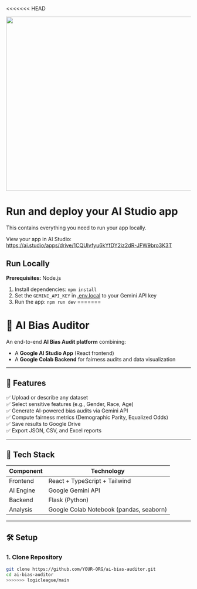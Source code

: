 <<<<<<< HEAD
<div align="center">
<img width="1200" height="475" alt="GHBanner" src="https://github.com/user-attachments/assets/0aa67016-6eaf-458a-adb2-6e31a0763ed6" />
</div>

# Run and deploy your AI Studio app

This contains everything you need to run your app locally.

View your app in AI Studio: https://ai.studio/apps/drive/1CQUlvfyu6kYfDY2iz2dR-JFW9bro3K3T

## Run Locally

**Prerequisites:**  Node.js


1. Install dependencies:
   `npm install`
2. Set the `GEMINI_API_KEY` in [.env.local](.env.local) to your Gemini API key
3. Run the app:
   `npm run dev`
=======
# 🧠 AI Bias Auditor

An end-to-end **AI Bias Audit platform** combining:
- A **Google AI Studio App** (React frontend)
- A **Google Colab Backend** for fairness audits and data visualization

---

## 🚀 Features

✅ Upload or describe any dataset  
✅ Select sensitive features (e.g., Gender, Race, Age)  
✅ Generate AI-powered bias audits via Gemini API  
✅ Compute fairness metrics (Demographic Parity, Equalized Odds)  
✅ Save results to Google Drive  
✅ Export JSON, CSV, and Excel reports  

---

## 🧩 Tech Stack

| Component | Technology |
|------------|-------------|
| Frontend | React + TypeScript + Tailwind |
| AI Engine | Google Gemini API |
| Backend | Flask (Python) |
| Analysis | Google Colab Notebook (pandas, seaborn) |

---

## 🛠️ Setup

### 1. Clone Repository
```bash
git clone https://github.com/YOUR-ORG/ai-bias-auditor.git
cd ai-bias-auditor
>>>>>>> logicleague/main
